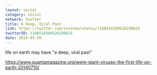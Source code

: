 ```yaml
---
layout: social
category: social
network: Twitter
title: A Deep, Viral Past
link: https://twitter.com/steinea/status/1108518309526298625
twitterID: 1108518309526298625
date: 2019-03-20
---
```


life on earth may have "a deep, viral past"

<https://www.quantamagazine.org/were-giant-viruses-the-first-life-on-earth-20140710/>

